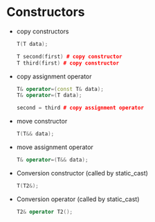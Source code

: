 # Constructors

* copy constructors
  ```c++
  T(T data);
  
  T second(first) # copy constructor
  T third(first) # copy constructor
  ```
* copy assignment operator
  ```c++
  T& operator=(const T& data);
  T& operator=(T data);
  
  second = third # copy assignment operator
  ```
* move constructor
  ```c++
  T(T&& data);
  ```

* move assignment operator
  ```c++
  T& operator=(T&& data);
  ```


* Conversion constructor (called by static_cast)
  ```c++
  T(T2&);
  ```

* Conversion operator (called by static_cast)
  ```c++
  T2& operator T2();
  ```
